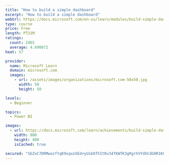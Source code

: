 ```yaml
---
title: "How to build a simple dashboard"
excerpt: "How to build a simple dashboard"
webUrl: https://docs.microsoft.com/en-us/learn/modules/build-simple-dashboard/
type: course
price: Free
length: PT31M
ratings:
  count: 2465
  average: 4.690872
heat: 57

provider:
  name: Microsoft Learn
  domain: microsoft.com
  images:
    - url: /assets/images/organizations/microsoft.com-50x50.jpg
      width: 50
      height: 50

levels:
  - Beginner

topics:
  - Power BI

images:
  - url: https://docs.microsoft.com/learn/achievements/build-simple-dashboard-social.png
    width: 800
    height: 400
    isCached: true

secured: "SbZxC7DRMwozftqK9xqxo5Ed+yUsbOfhItRv34TKWfK3gRgrhVYdhCdG0R1K0/iRD3kJ0TON9Ga+iFDe3bj/NAoG3NfwMQJtnFpURzuETSrWR8K38hH8L8TrbS0r6pRIaHde8Nw0oAzHaKxK+8utiNebmvE1NBjhfKu1+8Tt4U+7wh5zgq8eXg+VNTmqL6WybIjiHJbC586VCmcTZCbTqkfn0gOd7BRUQEK70RgLglRNoZxRpVp23/DufKlSKtFjYcL/43YrguthzHuOmYEao9PhDtU8qtFSqAL4de7CO5tggF89NcoSOTK+oXE5XHDuOR47+D4PDQ32o7W/GzvXz82/i+4ekV8jfqQ3C8qJtm982uiY4WmhZ0DJZuNShYe8mPc11KqRnvrgrx4kDtXmTB1vRiuLahPc5kFxNIaQqDM=;/TZ4zWAGeTeUBQ0EjW3IPg=="
---
```


